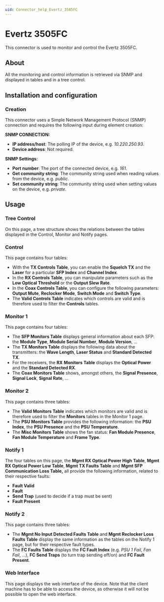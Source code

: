 ```yaml
---
uid: Connector_help_Evertz_3505FC
---
```


# Evertz 3505FC

This connector is used to monitor and control the Evertz 3505FC.

## About

All the monitoring and control information is retrieved via SNMP and displayed in tables and in a tree control.

## Installation and configuration

### Creation

This connector uses a Simple Network Management Protocol (SNMP) connection and requires the following input during element creation:

**SNMP CONNECTION:**

- **IP address/host**: The polling IP of the device, e.g. *10.220.250.93*.
- **Device address**: Not required.

**SNMP Settings:**

- **Port number**: The port of the connected device, e.g. *161*.
- **Get community string**: The community string used when reading values from the device, e.g. *public*.
- **Set community string**: The community string used when setting values on the device, e.g. *private*.

## Usage

### Tree Control

On this page, a tree structure shows the relations between the tables displayed in the Control, Monitor and Notify pages.

### Control

This page contains four tables:

- With the **TX Controls Table**, you can enable the **Squelch TX** and the **Laser** for a particular **SFP Index** and **Channel Index**.
- In the **RX Controls Table**, you can manipulate parameters such as the **Low Optical Threshold** or the **Output Slew Rate**.
- In the **Coax Controls Table**, you can configure the following parameters: **Output Mute**, **Reclocker Mode**, **Switch Mode** and **Switch Type**.
- The **Valid Controls Table** indicates which controls are valid and is therefore used to filter the **Controls** tables.

### Monitor 1

This page contains four tables:

- The **SFP Monitors Table** displays general information about each SFP: the **Module Type**, **Module Serial Number**, **Module Version**, ...
- The **TX Monitors Table** displays the following data about the transmitters: the **Wave Length**, **Laser Status** and **Standard Detected TX**.
- For the receivers, the **RX** **Monitors Table** displays the **Optical** **Power** and the **Standard Detected RX**.
- The **Coax Monitors Table** shows, amongst others, the **Signal Presence**, **Signal Lock**, **Signal Rate**, ...

### Monitor 2

This page contains three tables:

- The **Valid Monitors Table** indicates which monitors are valid and is therefore used to filter the **Monitors** tables in the Monitor 1 page.
- The **PSU Monitors Table** provides the following information: the **PSU Index**, the **PSU Presence** and the **PSU Temperature**.
- The **Misc Monitors Table** shows the fan status: **Fan Module Presence**, **Fan Module Temperature** and **Frame Type**.

### Notify 1

The four tables on this page, the **Mgmt RX Optical Power High Table**, **Mgmt RX Optical Power Low Table**, **Mgmt TX Faults Table** and **Mgmt SFP Communication Loss Table,** all provide the following information, related to their respective faults:

- **Fault Valid**
- **Fault**
- **Send Trap** (used to decide if a trap must be sent)
- **Fault Present**

### Notify 2

This page contains three tables:

- The **Mgmt No Input Detected Faults Table** and **Mgmt Reclocker Loss Faults Table** display the same information as the tables on the Notify 1 page, but for their respective fault types.
- The **FC Faults Table** displays the **FC Fault Index** (e.g. *PSU 1 Fail*, *Fan Fail*, ...), **FC Send Traps** (to turn trap sending off/on) and **FC Fault Present**.

### Web Interface

This page displays the web interface of the device. Note that the client machine has to be able to access the device, as otherwise it will not be possible to open the web interface.
